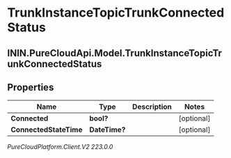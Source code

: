 # TrunkInstanceTopicTrunkConnectedStatus

## ININ.PureCloudApi.Model.TrunkInstanceTopicTrunkConnectedStatus

## Properties

|Name | Type | Description | Notes|
|------------ | ------------- | ------------- | -------------|
| **Connected** | **bool?** |  | [optional] |
| **ConnectedStateTime** | **DateTime?** |  | [optional] |



_PureCloudPlatform.Client.V2 223.0.0_
